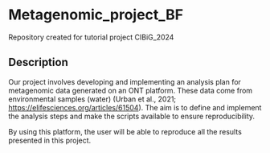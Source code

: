 # Metagenomic_project_BF
Repository created for tutorial project CIBiG_2024

## Description
Our project involves developing and implementing an analysis plan for metagenomic data generated on an ONT platform.
These data come from environmental samples (water) (Urban et al., 2021; https://elifesciences.org/articles/61504).
The aim is to define and implement the analysis steps and make the scripts available to ensure reproducibility.

By using this platform, the user will be able to reproduce all the results presented in this project.


